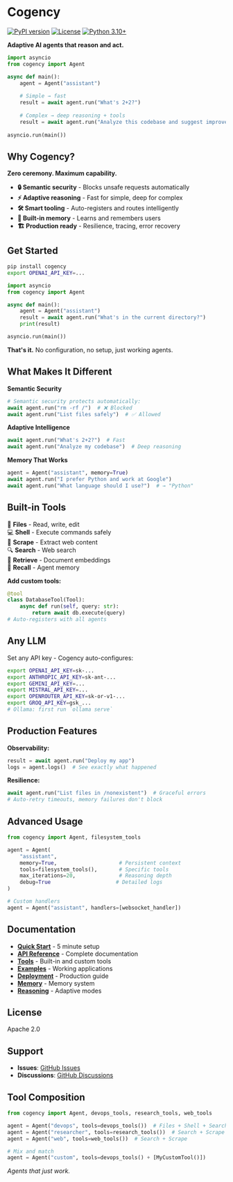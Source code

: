 # Cogency

[![PyPI version](https://badge.fury.io/py/cogency.svg)](https://badge.fury.io/py/cogency)
[![License](https://img.shields.io/badge/License-Apache_2.0-blue.svg)](https://opensource.org/licenses/Apache-2.0)
[![Python 3.10+](https://img.shields.io/badge/python-3.10+-blue.svg)](https://www.python.org/downloads/)

**Adaptive AI agents that reason and act.**

```python
import asyncio
from cogency import Agent

async def main():
    agent = Agent("assistant")
    
    # Simple → fast
    result = await agent.run("What's 2+2?")
    
    # Complex → deep reasoning + tools
    result = await agent.run("Analyze this codebase and suggest improvements")
    
asyncio.run(main())
```

## Why Cogency?

**Zero ceremony. Maximum capability.**

- **🔒 Semantic security** - Blocks unsafe requests automatically
- **⚡ Adaptive reasoning** - Fast for simple, deep for complex
- **🛠️ Smart tooling** - Auto-registers and routes intelligently
- **🧠 Built-in memory** - Learns and remembers users
- **🏗️ Production ready** - Resilience, tracing, error recovery

## Get Started

```bash
pip install cogency
export OPENAI_API_KEY=...
```

```python
import asyncio
from cogency import Agent

async def main():
    agent = Agent("assistant")
    result = await agent.run("What's in the current directory?")
    print(result)

asyncio.run(main())
```

**That's it.** No configuration, no setup, just working agents.

## What Makes It Different

**Semantic Security**
```python
# Semantic security protects automatically:
await agent.run("rm -rf /")  # ❌ Blocked
await agent.run("List files safely")  # ✅ Allowed
```

**Adaptive Intelligence**  
```python
await agent.run("What's 2+2?")  # Fast
await agent.run("Analyze my codebase")  # Deep reasoning
```

**Memory That Works**
```python
agent = Agent("assistant", memory=True)
await agent.run("I prefer Python and work at Google")
await agent.run("What language should I use?")  # → "Python"
```

## Built-in Tools

📁 **Files** - Read, write, edit  
💻 **Shell** - Execute commands safely  
📖 **Scrape** - Extract web content  
🔍 **Search** - Web search  
🧠 **Retrieve** - Document embeddings  
🎯 **Recall** - Agent memory  

**Add custom tools:**
```python
@tool
class DatabaseTool(Tool):
    async def run(self, query: str):
        return await db.execute(query)
# Auto-registers with all agents
```

## Any LLM

Set any API key - Cogency auto-configures:

```bash
export OPENAI_API_KEY=sk-...
export ANTHROPIC_API_KEY=sk-ant-...
export GEMINI_API_KEY=...
export MISTRAL_API_KEY=...
export OPENROUTER_API_KEY=sk-or-v1-...
export GROQ_API_KEY=gsk_...
# Ollama: first run `ollama serve`
```  

## Production Features

**Observability:**
```python
result = await agent.run("Deploy my app")
logs = agent.logs()  # See exactly what happened
```

**Resilience:**
```python
await agent.run("List files in /nonexistent")  # Graceful errors
# Auto-retry timeouts, memory failures don't block
```

## Advanced Usage

```python
from cogency import Agent, filesystem_tools

agent = Agent(
    "assistant",
    memory=True,                    # Persistent context
    tools=filesystem_tools(),       # Specific tools
    max_iterations=20,              # Reasoning depth
    debug=True                     # Detailed logs
)

# Custom handlers
agent = Agent("assistant", handlers=[websocket_handler])
```

## Documentation

- **[Quick Start](docs/quickstart.md)** - 5 minute setup
- **[API Reference](docs/api.md)** - Complete documentation
- **[Tools](docs/tools.md)** - Built-in and custom tools
- **[Examples](examples/)** - Working applications
- **[Deployment](docs/deployment.md)** - Production guide
- **[Memory](docs/memory.md)** - Memory system
- **[Reasoning](docs/reasoning.md)** - Adaptive modes

## License

Apache 2.0

## Support

- **Issues**: [GitHub Issues](https://github.com/iteebz/cogency/issues)
- **Discussions**: [GitHub Discussions](https://github.com/iteebz/cogency/discussions)

## Tool Composition

```python
from cogency import Agent, devops_tools, research_tools, web_tools

agent = Agent("devops", tools=devops_tools())  # Files + Shell + Search
agent = Agent("researcher", tools=research_tools())  # Search + Scrape + Retrieval
agent = Agent("web", tools=web_tools())  # Search + Scrape

# Mix and match
agent = Agent("custom", tools=devops_tools() + [MyCustomTool()])
```

*Agents that just work.*